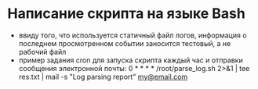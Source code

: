 # Написание скрипта на языке Bash
- ввиду того, что используется статичный файл логов, информация о последнем просмотренном событии заносится тестовый, а не рабочий файл
- пример задания cron для запуска скрипта каждый час и отправки сообщения электронной почты: 0 * * * * /root/parse_log.sh 2>&1 | tee res.txt | mail -s "Log parsing report" my@email.com
